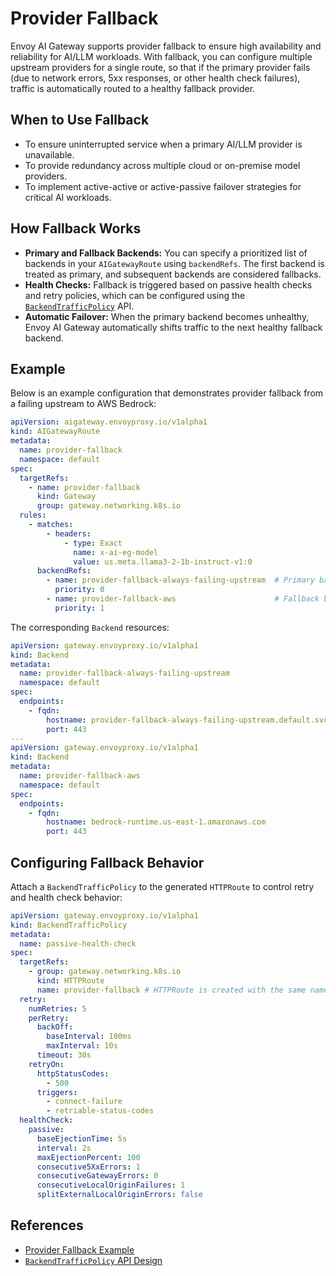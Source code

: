 # Provider Fallback

Envoy AI Gateway supports provider fallback to ensure high availability and reliability for AI/LLM workloads. With fallback, you can configure multiple upstream providers for a single route, so that if the primary provider fails (due to network errors, 5xx responses, or other health check failures), traffic is automatically routed to a healthy fallback provider.

## When to Use Fallback

- To ensure uninterrupted service when a primary AI/LLM provider is unavailable.
- To provide redundancy across multiple cloud or on-premise model providers.
- To implement active-active or active-passive failover strategies for critical AI workloads.

## How Fallback Works

- **Primary and Fallback Backends:** You can specify a prioritized list of backends in your `AIGatewayRoute` using `backendRefs`. The first backend is treated as primary, and subsequent backends are considered fallbacks.
- **Health Checks:** Fallback is triggered based on passive health checks and retry policies, which can be configured using the [`BackendTrafficPolicy`](https://gateway.envoyproxy.io/contributions/design/backend-traffic-policy/) API.
- **Automatic Failover:** When the primary backend becomes unhealthy, Envoy AI Gateway automatically shifts traffic to the next healthy fallback backend.

## Example

Below is an example configuration that demonstrates provider fallback from a failing upstream to AWS Bedrock:

```yaml
apiVersion: aigateway.envoyproxy.io/v1alpha1
kind: AIGatewayRoute
metadata:
  name: provider-fallback
  namespace: default
spec:
  targetRefs:
    - name: provider-fallback
      kind: Gateway
      group: gateway.networking.k8s.io
  rules:
    - matches:
        - headers:
            - type: Exact
              name: x-ai-eg-model
              value: us.meta.llama3-2-1b-instruct-v1:0
      backendRefs:
        - name: provider-fallback-always-failing-upstream  # Primary backend (expected to fail)
          priority: 0
        - name: provider-fallback-aws                      # Fallback backend
          priority: 1
```

The corresponding `Backend` resources:

```yaml
apiVersion: gateway.envoyproxy.io/v1alpha1
kind: Backend
metadata:
  name: provider-fallback-always-failing-upstream
  namespace: default
spec:
  endpoints:
    - fqdn:
        hostname: provider-fallback-always-failing-upstream.default.svc.cluster.local
        port: 443
---
apiVersion: gateway.envoyproxy.io/v1alpha1
kind: Backend
metadata:
  name: provider-fallback-aws
  namespace: default
spec:
  endpoints:
    - fqdn:
        hostname: bedrock-runtime.us-east-1.amazonaws.com
        port: 443
```

## Configuring Fallback Behavior

Attach a `BackendTrafficPolicy` to the generated `HTTPRoute` to control retry and health check behavior:

```yaml
apiVersion: gateway.envoyproxy.io/v1alpha1
kind: BackendTrafficPolicy
metadata:
  name: passive-health-check
spec:
  targetRefs:
    - group: gateway.networking.k8s.io
      kind: HTTPRoute
      name: provider-fallback # HTTPRoute is created with the same name as AIGatewayRoute
  retry:
    numRetries: 5
    perRetry:
      backOff:
        baseInterval: 100ms
        maxInterval: 10s
      timeout: 30s
    retryOn:
      httpStatusCodes:
        - 500
      triggers:
        - connect-failure
        - retriable-status-codes
  healthCheck:
    passive:
      baseEjectionTime: 5s
      interval: 2s
      maxEjectionPercent: 100
      consecutive5XxErrors: 1
      consecutiveGatewayErrors: 0
      consecutiveLocalOriginFailures: 1
      splitExternalLocalOriginErrors: false
```

## References

- [Provider Fallback Example](https://github.com/envoyproxy/ai-gateway/tree/release/v0.2/examples/provider_fallback)
- [`BackendTrafficPolicy` API Design](https://gateway.envoyproxy.io/contributions/design/backend-traffic-policy/)
